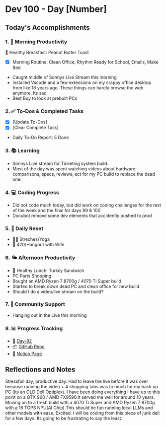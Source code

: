 # Dev 100 - Day [Number]

## Today's Accomplishments

### 1. 🌅 Morning Productivity

🍳 Healthy Breakfast: Peanut Butter Toast
- [x] Morning Routine: Clean Office, Rhythm Ready for School, Emails, Make Bed
- Caught middle of Sonnys Live Stream this morning
- Installed Vscode and a few extensions on my crappy office desktop from like 18 years ago. These things can hardly browse the web anymore. Its sad
- Best Buy to look at prebuilt PCs

### 2. ✅ To-Dos & Completed Tasks

- [x] [Update To-Dos]
- [x] [Clear Complete Task]
- Daily To-Do Report: 5 Done

### 3. 📚 Learning

- Sonnys Live stream for Ticketing system build. 
- Most of the day was spent watching videos about hardware: comparisons, specs, reviews, ect for my PC build to replace the dead one.

### 4. 💻 Coding Progress

- Did not code much today, but did work on coding challenges for the rest of the week and the final for days 99 & 100
- Docubot remove some dev elements that accidently pushed to prod

### 5. 🔄 Daily Reset

- 🏋️‍♂️ Streches/Yoga
- 🧘 420/Hangout with Wife

### 6. 🌤️ Afternoon Productivity

- 🍱 Healthy Lunch: Turkey Sandwich
- PC Parts Shopping
- Bought an AMD Ryzen 7 8700g / 4070 Ti Super build 
- Started to break down dead PC and clean office for new build.
- Should I do a video/live stream on the build?

### 7. 🤝 Community Support

- Hanging out in the Live this morning

### 8. 📊 Progress Tracking

- 🏫 [Day-92](https://www.skool.com/universityofcode/dev-100-day-92)
- 📦 [GitHub Repo](https://github.com/Digitl-Alchemyst/dev100/blob/main/Done/Week-14/Day-92/day92.md)
- 📄 [Notion Page](https://www.notion.so/Dev100-Challenge-13ecf2b3a539805eb584e1febd599205)

## Reflections and Notes

Stressfull day, productive day. Had to leave the live before it was over because running the video + 4 shopping tabs was to much for my back up PC (Its an OLD Dell Optiplex). I have been doing everything I have up to this point on a GTX 960 / AMD FX9590.It served me well for around 10 years. Moving on to a fresh build with a 4070 Ti Super and AMD Ryzen 7 8700g with a 16 TOPS NPU(AI Chip) This should be fun running local LLMs and other models with ease. Excited. I will be coding from this piece of junk dell for a few days. Its going to be frustrating to say the least.
